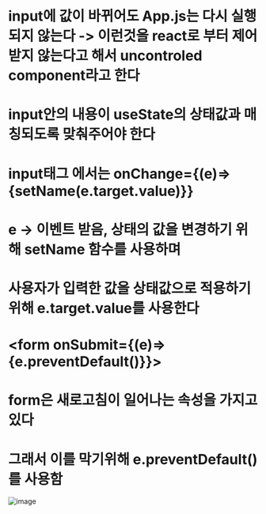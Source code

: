 
# input에 값이 바뀌어도 App.js는 다시 실행되지 않는다 -> 이런것을 react로 부터 제어받지 않는다고 해서 uncontroled component라고 한다

# input안의 내용이 useState의 상태값과 매칭되도록 맞춰주어야 한다

# input태그 에서는 onChange={(e)=>{setName(e.target.value)}}
# e -> 이벤트 받음, 상태의 값을 변경하기 위해 setName 함수를 사용하며 
# 사용자가 입력한 값을 상태값으로 적용하기 위해 e.target.value를 사용한다

# <form onSubmit={(e)=>{e.preventDefault()}}>
# form은 새로고침이 일어나는 속성을 가지고 있다
# 그래서 이를 막기위해 e.preventDefault()를 사용함

![image](https://github.com/sonahyeonn/myreact/assets/147791395/3cd87778-154d-4148-ae3e-63114bec1614)




